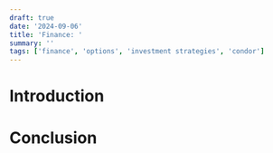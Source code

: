 ```yaml
---
draft: true
date: '2024-09-06'
title: 'Finance: '
summary: ''
tags: ['finance', 'options', 'investment strategies', 'condor']
---
```


# Introduction

# Conclusion
